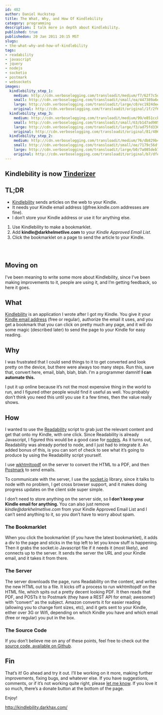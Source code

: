 ```yaml
--- 
id: 482
author: Daniel Huckstep
title: The What, Why, and How Of Kindlebility
category: programming
description: I talk more in depth about Kindlebility.
published: true
publishedon: 20 Jan 2011 20:15 MST
slugs: 
- the-what-why-and-how-of-kindlebility
tags: 
- readability
- javascript
- jquery
- nodejs
- socketio
- postmark
- websockets
images: 
  kindlebility_step_1: 
    medium: http://cdn.verboselogging.com/transloadit/medium/f7/62f7c5df1ac5e429e57d9d5b898d40/kindlebility-step-1.jpg
    small: http://cdn.verboselogging.com/transloadit/small/ea/447389a6ea0d2586fe11fa368096e6/kindlebility-step-1.jpg
    large: http://cdn.verboselogging.com/transloadit/large/c0/ec1924dee95b7c4e599404661f66ea/kindlebility-step-1.jpg
    original: http://cdn.verboselogging.com/transloadit/original/1f/2f6810e291a2317a67bbf47b339714/kindlebility-step-1.jpg
  kindlebility_step_3: 
    medium: http://cdn.verboselogging.com/transloadit/medium/99/e851ccbabb111b3bdbba8ed4dbe16a/kindlebility-step-3.jpg
    small: http://cdn.verboselogging.com/transloadit/small/63/b1d7ad905528d630a874173a25e31e/kindlebility-step-3.jpg
    large: http://cdn.verboselogging.com/transloadit/large/f3/ad75fd336453c2a26022a95b2a35f7/kindlebility-step-3.jpg
    original: http://cdn.verboselogging.com/transloadit/original/81/486881774f4d1404efc8222d83638c/kindlebility-step-3.jpg
  kindlebility_step_2: 
    medium: http://cdn.verboselogging.com/transloadit/medium/76/db829b49c1c35762bc11adb6ce93e8/kindlebility-step-2.jpg
    small: http://cdn.verboselogging.com/transloadit/small/ee/7179c56df5d26814978f80cb104c18/kindlebility-step-2.jpg
    large: http://cdn.verboselogging.com/transloadit/large/b0/7a085deb73e1b0b00e4e9827ac9be8/kindlebility-step-2.jpg
    original: http://cdn.verboselogging.com/transloadit/original/b7/dfed1ef012083ac3016a51499148b1/kindlebility-step-2.jpg
---
```

<h2>Kindlebility is now <a href="http://tinderizer.com/">Tinderizer</a></h2>
<h2>TL;DR</h2>
<ul>
	<li><a href="http://kindlebility.darkhax.com/">Kindlebility</a> sends articles on the web to your Kindle.</li>
	<li>It needs your Kindle email address (@free.kindle.com addresses are fine).</li>
	<li>I don&#8217;t store your Kindle address or use it for anything else.</li>
</ul>
<ol>
	<li>Use Kindlebility to make a bookmarklet.</li>
	<li>Add <strong>kindle@darkhelmetlive.com</strong> to your <em>Kindle Approved Email List</em>.</li>
	<li>Click the bookmarklet on a page to send the article to your Kindle.</li>
</ol>
<p><figure><a href="http://cdn.verboselogging.com/transloadit/large/c0/ec1924dee95b7c4e599404661f66ea/kindlebility-step-1.jpg"><img src="http://cdn.verboselogging.com/transloadit/small/ea/447389a6ea0d2586fe11fa368096e6/kindlebility-step-1.jpg" class="" alt="" /></a></figure> <figure><a href="http://cdn.verboselogging.com/transloadit/large/b0/7a085deb73e1b0b00e4e9827ac9be8/kindlebility-step-2.jpg"><img src="http://cdn.verboselogging.com/transloadit/small/ee/7179c56df5d26814978f80cb104c18/kindlebility-step-2.jpg" class="" alt="" /></a></figure> <figure><a href="http://cdn.verboselogging.com/transloadit/large/f3/ad75fd336453c2a26022a95b2a35f7/kindlebility-step-3.jpg"><img src="http://cdn.verboselogging.com/transloadit/small/63/b1d7ad905528d630a874173a25e31e/kindlebility-step-3.jpg" class="" alt="" /></a></figure></p>
<h2>Moving on</h2>
<p>I&#8217;ve been meaning to write some more about Kindlebility, since I&#8217;ve been making improvements to it, people are using it, and I&#8217;m getting feedback, so here it goes.</p>
<h2>What</h2>
<p><a href="http://kindlebility.darkhax.com/">Kindlebility</a> is an application I wrote after I got my Kindle. You give it your <a href="http://www.amazon.com/gp/help/customer/display.html/ref=hp_navbox_email_200375630?nodeId=200375630&amp;#email">Kindle email address</a> (free or regular), authorize the email it uses, and you get a bookmark that you can click on pretty much any page, and it will do some magic (described later) to send the page to your Kindle for easy reading.</p>
<h2>Why</h2>
<p>I was frustrated that I could send things to it to get converted and look pretty on the device, but there were always too many steps. Run this, save that, convert here, email, blah, blah, blah. I&#8217;m a programmer damnit! <strong>I can automate this.</strong></p>
<p>I put it up online because it&#8217;s not the most expensive thing in the world to run, and I figured other people would find it useful as well. You probably don&#8217;t think you need this until you use it a few times, then the value really shows.</p>
<h2>How</h2>
<p>I wanted to use the <a href="http://lab.arc90.com/experiments/readability/">Readability</a> script to grab just the relevant content and get that onto my Kindle, with one click. Since Readability is already Javascript, I figured this would be a good case for <a href="http://nodejs.org/">nodejs</a>. As it turns out, Readability was already ported to node, and I just had to integrate it. An added bonus of this, is you can sort of check to see what it&#8217;s going to produce by using the Readability script yourself.</p>
<p>I use <a href="http://code.google.com/p/wkhtmltopdf/">wkhtmltopdf</a> on the server to convert the <span class="caps">HTML</span> to a <span class="caps">PDF</span>, and then <a href="http://postmarkapp.com/">Postmark</a> to send emails.</p>
<p>To communicate with the server, I use the <a href="http://socket.io/">socket.io</a> library, since it talks to node with no problem, I get cross browser support, and it makes doing progress updates on the client side super simple.</p>
<p>I don&#8217;t need to store anything on the server side, so <strong>I don&#8217;t keep your Kindle email for anything.</strong> You can also just remove <em>kindle@darkhelmetlive.com</em> from your Kindle Approved Email List and I can&#8217;t send anything to it, so you don&#8217;t have to worry about spam.</p>
<h3>The Bookmarklet</h3>
<p>When you click the bookmarklet (if you have the latest bookmarklet), it adds a div to the page and sticks in the top left to let you know stuff is happening. Then it grabs the socket.io Javascript file if it needs it (most likely), and connects up to the server. It sends the server the <span class="caps">URL</span> and your Kindle email, and it takes it from there.</p>
<h3>The Server</h3>
<p>The server downloads the page, runs Readability on the content, and writes the new <span class="caps">HTML</span> out to a file. It kicks off a process to run wkhtmltopdf on the <span class="caps">HTML</span> file, which spits out a pretty decent looking <span class="caps">PDF</span>. It then reads that <span class="caps">PDF</span>, and POSTs it to Postmark (they have a <span class="caps">REST</span> <span class="caps">API</span> for email; awesome!) with &#8220;convert&#8221; as the subject. Amazon converts it for easier reading (allowing you to change font sizes, etc), and it gets sent to your Kindle, either over 3G or Wifi, depending on which Kindle you have and which email (free or regular) you put in the box.</p>
<h3>The Source Code</h3>
<p>If you don&#8217;t believe me on any of these points, feel free to check out the <a href="https://github.com/darkhelmet/kindlebility">source code, available on Github</a>.</p>
<h2>Fin</h2>
<p>That&#8217;s it! Go ahead and try it out. I&#8217;ll be working on it more, making further improvements, fixing bugs, and whatever else. If you have suggestions, comments, or if it&#8217;s not working quite right, please <a href="/contact">let me know</a>. If you love it so much, there&#8217;s a donate button at the bottom of the page.</p>
<p>Enjoy!</p>
<p><a href="http://kindlebility.darkhax.com/">http://kindlebility.darkhax.com/</a></p>